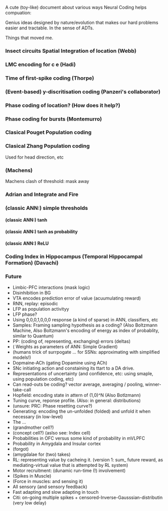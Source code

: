 A cute (toy-like) document about various ways Neural Coding helps compuation:

Genius ideas designed by nature/evolution that makes our hard problems easier and tractable. In the sense of ADTs.

Things that moved me.

### Insect circuits Spatial Integration of location (Webb)
### LMC encoding for c e (Hadi)
### Time of first-spike coding (Thorpe)
### (Event-based) y-discritisation coding (Panzeri's collaborator)
### Phase coding of location? (How does it help?)
### Phase coding for bursts (Montemurro)
### Clasical Pouget Population coding
### Clasical Zhang Population coding
Used for head direction, etc
### (Machens)
Machens clash of threshold: mask away
### Adrian and Integrate and Fire
### (classic ANN:) simple thresholds
#### (classic ANN:) tanh
#### (classic ANN:) tanh as probability
#### (classic ANN:) ReLU
### Coding Index in Hippocampus (Temporal Hippocampal Formation) (Davachi)

### Future
* Limbic-PFC interactions (mask logic)
* Disinhibition in BG
* VTA encodes prediction error of value (acuumulating reward)
* RNN, replay: episodic
* LFP as population activityy
* LFP phase?
* Using 0,0,0,1,0,0,0 response (a kind of sparse) in ANN, classifiers, etc
* Samples: Framing sampling hypothesis as a coding? (Also Boltzmann Machine, Also Boltzmann's encoding of energy as index of probablity, similar to Quantum)
* PP: (coding of, representing, exchanging) errors (deltas)
* ( Weights as parameters of ANN: Simple Gradient)
* (humans trick of surrpogate ... for SSNs: approximating with simplified models!)
* Dopmaine-ACh (gating Dopamine using ACh)
* SNc initiating action and constaining its ttart to a DA drive.
* Representations of uncertainty (and confidence, etc: using smaple, using population coding, etc)
* Can read-outs be coding? vector average, averaging / pooling, winner-take-call
* Hopfield: encoding state in attern of (1,0)^N (Also Botlzmann)
* Tuning curve, reponse profile. (Also: in general: distributions)
* (unsure: PRC: Phase resetting curve?)
* Generating: encoding the un-unfolded (folded) and unfold it when necessary (in low-level)
* The ...
* (grandmother cell?)
* (concept cell?) (aslso see: Index cell)
* Probabilities in OFC versus some kind of probability in mVLPFC
* Probability in Amygdala and Insular cortex
* (forgot)
* (amygdalae for (two) takes)
* RL: representing value by cacheing it. (version 1: sum_ future reward, as mediating-virtual value that is attempted by RL system) 
* Motor recruitment: (dunamic run-time (!) involvement)
* (Spikes in Muscle)
* (Force in muscles: and sensing it)
* All sensory (and sensory feedback)
* Fast adapting and slow adapting in touch
* Citi: on-going multiple spikes + censored-Inverse-Gausssian-distributin (very low delay)

